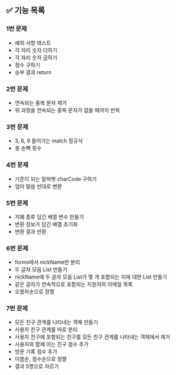 ## ✅ 기능 목록

### 1번 문제

- 예외 사항 테스트
- 각 자리 숫자 더하기
- 각 자리 숫자 곱하기
- 점수 구하기
- 승부 결과 return

### 2번 문제

- 연속되는 중복 문자 제거
- 위 과정을 연속되는 중복 문자가 없을 때까지 반복

### 3번 문제

- 3, 6, 9 들어가는 match 정규식
- 총 손뼉 횟수

### 4번 문제

- 기준이 되는 알파벳 charCode 구하기
- 엄마 말씀 반대로 변환

### 5번 문제

- 지폐 종류 담긴 배열 변수 만들기
- 변환 정보가 담긴 배열 초기화
- 변환 결과 반환

### 6번 문제

- forms에서 nickName만 분리
- 두 글자 모음 List 만들기
- nickName에 두 글자 모음 List가 몇 개 포함되는 지에 대한 List 만들기
- 같은 글자가 연속적으로 포함되는 지원자의 이메일 목록
- 오름차순으로 정렬

### 7번 문제

- 모든 친구 관계를 나타내는 객체 만들기
- 사용자 친구 관계를 따로 분리
- 사용자 친구에 포함되는 친구를 모든 친구 관계를 나타내는 객체에서 제거
- 사용자와 함께 아는 친구 점수 추가
- 방문 기록 점수 추가
- 이름순, 점수순으로 정렬
- 결과 5명으로 자르기
